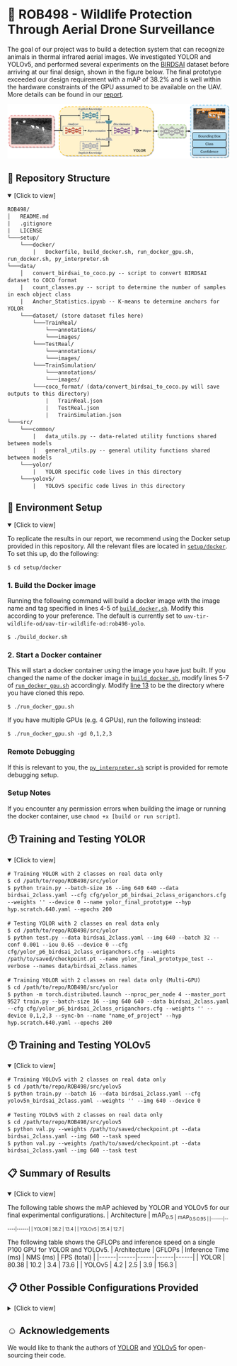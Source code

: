 # :elephant: ROB498 - Wildlife Protection Through Aerial Drone Surveillance
The goal of our project was to build a detection system that can recognize animals in thermal infrared aerial images. We investigated YOLOR and YOLOv5, and performed several experiments on the [BIRDSAI](https://sites.google.com/view/elizabethbondi/dataset) dataset before arriving at our final design, shown in the figure below. The final prototype exceeded our design requirement with a mAP of 38.2\% and is well within the hardware constraints of the GPU assumed to be available on the UAV. More details can be found in our [report](assets/ROB498_Final_Report.pdf).
<p align="center"><img src="assets/design_diagram.png"/></p>

## :open_file_folder: Repository Structure 
<details open>
<summary>[Click to view]</summary>

```
ROB498/
│   README.md
|   .gitignore
|   LICENSE
└───setup/
    └───docker/
        |   Dockerfile, build_docker.sh, run_docker_gpu.sh, run_docker.sh, py_interpreter.sh
└───data/
    │   convert_birdsai_to_coco.py -- script to convert BIRDSAI dataset to COCO format
    |   count_classes.py -- script to determine the number of samples in each object class
    |   Anchor_Statistics.ipynb -- K-means to determine anchors for YOLOR
    └───dataset/ (store dataset files here)
        └───TrainReal/
            └───annotations/
            └───images/
        └───TestReal/
            └───annotations/
            └───images/
        └───TrainSimulation/
            └───annotations/
            └───images/
        └───coco_format/ (data/convert_birdsai_to_coco.py will save outputs to this directory)
            |   TrainReal.json
            |   TestReal.json
            |   TrainSimulation.json
└───src/
    └───common/
        |   data_utils.py -- data-related utility functions shared between models
        |   general_utils.py -- general utility functions shared between models
    └───yolor/
        |   YOLOR specific code lives in this directory
    └───yolov5/
        |   YOLOv5 specific code lives in this directory
```
</details>

## :hammer: Environment Setup
<details open>
<summary>[Click to view]</summary>

To replicate the results in our report, we recommend using the Docker setup provided in this repository. All the relevant files are located in [`setup/docker`](setup/docker). To set this up, do the following:
```
$ cd setup/docker
```

### 1. Build the Docker image
Running the following command will build a docker image with the image name and tag specified in lines 4-5 of [`build_docker.sh`](setup/docker/build_docker.sh#L4). Modify this according to your preference. The default is currently set to `uav-tir-wildlife-od/uav-tir-wildlife-od:rob498-yolo`.
```
$ ./build_docker.sh
```
### 2. Start a Docker container
This will start a docker container using the image you have just built. If you changed the name of the docker image in [`build_docker.sh`](setup/docker/build_docker.sh#L4), modify lines 5-7 of [`run_docker_gpu.sh`](setup/docker/run_docker_gpu.sh#L5) accordingly. Modify [line 13](setup/docker/run_docker_gpu.sh#L13) to be the directory where you have cloned this repo.

```
$ ./run_docker_gpu.sh
```
If you have multiple GPUs (e.g. 4 GPUs), run the following instead:
```
$ ./run_docker_gpu.sh -gd 0,1,2,3
```

### Remote Debugging
If this is relevant to you, the [`py_interpreter.sh`](setup/docker/py_interpreter.sh) script is provided for remote debugging setup.

### Setup Notes
If you encounter any permission errors when building the image or running the docker container, use `chmod +x [build or run script]`.

</details>

## :clock2: Training and Testing YOLOR
<details open>
<summary>[Click to view]</summary>

```
# Training YOLOR with 2 classes on real data only
$ cd /path/to/repo/ROB498/src/yolor
$ python train.py --batch-size 16 --img 640 640 --data birdsai_2class.yaml --cfg cfg/yolor_p6_birdsai_2class_origanchors.cfg --weights '' --device 0 --name yolor_final_prototype --hyp hyp.scratch.640.yaml --epochs 200

# Testing YOLOR with 2 classes on real data only
$ cd /path/to/repo/ROB498/src/yolor
$ python test.py --data birdsai_2class.yaml --img 640 --batch 32 --conf 0.001 --iou 0.65 --device 0 --cfg cfg/yolor_p6_birdsai_2class_origanchors.cfg --weights /path/to/saved/checkpoint.pt --name yolor_final_prototype_test --verbose --names data/birdsai_2class.names

# Training YOLOR with 2 classes on real data only (Multi-GPU)
$ cd /path/to/repo/ROB498/src/yolor
$ python -m torch.distributed.launch --nproc_per_node 4 --master_port 9527 train.py --batch-size 16 --img 640 640 --data birdsai_2class.yaml --cfg cfg/yolor_p6_birdsai_2class_origanchors.cfg --weights '' --device 0,1,2,3 --sync-bn --name "name_of_project" --hyp hyp.scratch.640.yaml --epochs 200
```

</details>

## :clock2: Training and Testing YOLOv5
<details open>
<summary>[Click to view]</summary>

```
# Training YOLOv5 with 2 classes on real data only
$ cd /path/to/repo/ROB498/src/yolov5
$ python train.py --batch 16 --data birdsai_2class.yaml --cfg yolov5n_birdsai_2class.yaml --weights '' --img 640 --device 0

# Testing YOLOv5 with 2 classes on real data only
$ cd /path/to/repo/ROB498/src/yolov5
$ python val.py --weights /path/to/saved/checkpoint.pt --data birdsai_2class.yaml --img 640 --task speed
$ python val.py --weights /path/to/saved/checkpoint.pt --data birdsai_2class.yaml --img 640 --task test
```
</details>

## :clipboard: Summary of Results
<details open>
<summary>[Click to view]</summary>

The following table shows the mAP achieved by YOLOR and YOLOv5 for our final experimental configurations.
| Architecture | mAP<sub>0.5 | mAP<sub>0.5:0.95 |
|------|------|------|
| YOLOR | 38.2 | 13.4 |
| YOLOv5 | 35.4 | 12.7 |

The following table shows the GFLOPs and inference speed on a single P100 GPU for YOLOR and YOLOv5.
| Architecture | GFLOPs | Inference Time (ms) | NMS (ms) | FPS (total) |
|------|------|------|------|------|
| YOLOR | 80.38 | 10.2 | 3.4 | 73.6 |
| YOLOv5 | 4.2 | 2.5 | 3.9 | 156.3 |
</details>

## :clipboard: Other Possible Configurations Provided
<details close>
<summary>[Click to view]</summary>
We provide an assortment of other possible configurations, for running experiments with different number of classes and reproducing results indicated in the report.

All configuration files are provided in the following locations:
```
ROB498/
└───src/
    └───yolor/
        └───cfg/
            |   yolor_p6_birdsai_2class_origanchors.cfg
            |   yolor_p6_birdsai_2class_newanchors.cfg
            |   yolor_p6_birdsai_3class.cfg
            |   yolor_p6_birdsai_10class.cfg
        └───data/
            |   birdsai_2class.names
            |   birdsai_2class.yaml
            |   birdsai_3class.names
            |   birdsai_3class.yaml
            |   birdsai_10class.names
            |   birdsai_10class.yaml
            |   hyp.finetune.1280.yaml
            |   hyp.scratch.1280.yaml
            |   hyp.scratch.640.yaml
    └───yolov5/
        └───data/
            |   birdsai_2class.yaml
        └───models/
            |   yolov5n_birdsai_2class.yaml
```

All commands should follow this format for training and testing on YOLOR:
```
# Training
$ cd /path/to/repo/ROB498/src/yolor
$ python train.py --batch-size 16 --img 640 640 --data birdsai_{X}class.yaml --cfg cfg/yolor_p6_birdsai_{X}class.cfg --weights '' --device 0 --name {NAME_OF_EXPERIMENT} --hyp hyp.{X}.yaml --epochs 200

# Testing
$ cd /path/to/repo/ROB498/src/yolor
$ python test.py --data birdsai_{X}class.yaml --img 640 --batch 32 --conf 0.001 --iou 0.65 --device 0 --cfg cfg/yolor_p6_birdsai_{X}.cfg --weights /path/to/saved/checkpoint.pt --name {NAME_OF_EXPERIMENT} --verbose --names data/birdsai{X}.names
```

</details>

## :relaxed: Acknowledgements
We would like to thank the authors of [YOLOR](https://github.com/WongKinYiu/yolor) and [YOLOv5](https://github.com/ultralytics/yolov5) for open-sourcing their code.

